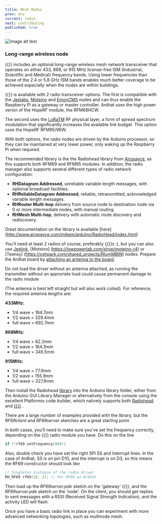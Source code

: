 ```yaml
---
title: Mesh Radio
prev: env
current: radio
next: contributing
published: true
---
```





 ![image alt text](/media/ardhatradio400.jpg)


### Long-range wireless node

{{<ardhat>}} includes an optional long-range wireless mesh network transceiver that operates on either 433, 868, or 915 MHz  license-free ISM (Industrial, Scientific and Medical) frequency bands. Using lower frequencies than those of the 2.4 or 5.8 GHz ISM bands enables much better coverage to be achieved especially when the nodes are within buildings. 

{{<ardhat>}} is available with 2 radio transceiver options. The first is compatible with the [Jeelabs](http://jeelabs.org/), [Moteino](http://lowpowerlab.com/moteino/) and [EmonCMS](http://emoncms.org/) nodes and can thus enable the Raspberry Pi as a gateway or master controller.  Ardhat uses the high power verion of the HopeRF module, the RFM68HCW. 

The second uses the [LoRaTM](https://www.lora-alliance.org/) RF physical layer, a form of spread spectrum modulation that significantly increases the available link budget. This option uses the HopeRF RFM95/96W.

With both options, the radio nodes are driven by the Arduino processor, so they can be maintained at very lower power, only waking up the Raspberry Pi when required.

The recommended library is the the Radiohead library from [Airspayce](http://www.airspayce.com/), as this supports both RFM69 and RFM95 modules. In addition, the radio manager also supports several different types of radio network configuration:

- **RHDatagram Addressed**, unreliable variable length messages, with optional broadcast facilities.
- **RHReliableDatagram Addressed**, reliable, retransmitted, acknowledged variable length messages.
- **RHRouter Multi-hop** delivery from source node to destination node via 0 or more intermediate nodes, with manual routing.
- **RHMesh Multi-hop**, delivery with automatic route discovery and rediscovery.

Great documentation on the library is available [here] (http://www.airspayce.com/mikem/arduino/RadioHead/index.html)

You'll need at least 2 radios of course, preferably {{<ardhat>}}s :), but you can also use [Jeelink](http://www.digitalsmarties.net/products/jeelink),  [Moteino] (https://lowpowerlab.com/shop/moteino-r4) or [Teensy] (https://oshpark.com/shared_projects/RIumMBtN) nodes.  Prepare the Ardhat board by [attaching an antenna to the board](https://ubiqio.com/doc/configuration/).

<div class="note warning">
  <p>Do not load the driver without an antenna attached, as running the transmitter without an approriate load could cause permanent damage to the radio module</p>
</div>

(The antenna is best left straight but will also work coiled). For reference, the required antenna lengths are:

**433MHz:**

- 1/4 wave = 164.7mm
- 1/2 wave = 329.4mm
- full wave = 692.7mm

**868MHz:**

- 1/4 wave = 82.2mm
- 1/2 wave = 164.3mm
- full wave = 345.5mm

**915MHz:**

- 1/4 wave = 77.9mm
- 1/2 wave = 155.9mm
- full wave = 327.8mm


Then install the Radiohead [library](https://github.com/Ardhat/Radiohead) into the Arduino library folder, either from the Arduino GUI Library Manager or alternatively from the console using the excellent Platformio code builder, which natively supports both [Radiohead](http://platformio.org/#!/lib/search?query=radiohead) and [{{<ardhat>}}](http://docs.platformio.org/en/latest/platforms/atmelavr.html#boards) .

There are a large number of examples provided with the library, but the _RF69client_ and _RF69server_ sketches are a great starting point.

In both cases, you'll need to make sure you've set the frequency correctly, depending on the {{<ardhat>}} radio module you have. Do this on the line

~~~c
if (!rf69.setFrequency(868)) 
~~~

Also, double check you have set the right SPI SS and Interrupt lines. In the case of Ardhat, SS is on pin D10, and the interrupt is on D3, so this means the RF69 constructor should look like

~~~c
// Singleton instance of the radio driver
RH_RF69 rf69(10, 3); // For RF69 on Ardhat
~~~

Then load up the _RF69server.pde_ sketch on the 'gateway' {{<ardhat>}}, and the _RF69server.pde_ sketch on the 'node'. On the client, you should get replies to sent messages with a RSSI (Received Signal Strength Indication), and the activity LED will flash.

Once you have a basic radio link in place you can experiment with more advanced networking topologies, such as multinode mesh.
